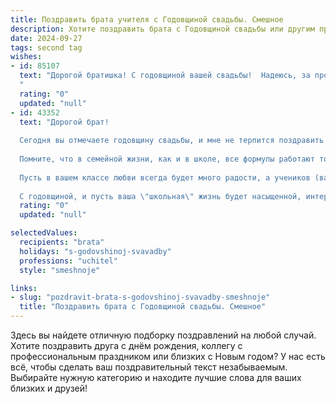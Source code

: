 ```yaml
---
title: Поздравить брата учителя с Годовщиной свадьбы. Смешное
description: Хотите поздравить брата с Годовщиной свадьбы или другим праздником? Наш ИИ создаст незабываемое поздравление, а вы обязательно выделитесь среди других.  
date: 2024-09-27
tags: second tag
wishes:
- id: 85107
  text: "Дорогой братишка! С годовщиной вашей свадьбы!  Надеюсь, за прошедший год вы не только научились идеально распределять бюджет (как в идеальном учебнике по экономике), но и сохранили друг к другу  такую же искру, как в  первый день знакомства (ну, или хотя бы почти такую же –  учителя тоже устают!).  Пусть ваш дом будет полон не только учеников (шутка!), а любви, счастья и  забавных совместных воспоминаний!  Горько! (но не слишком, учителю завтра рано вставать!).
  "
  rating: "0"
  updated: "null"
- id: 43352
  text: "Дорогой брат!
  
  Сегодня вы отмечаете годовщину свадьбы, и мне не терпится поздравить вас с этой радостной датой! Ваша жизнь — это настоящая учебная программа: мы все знаем, что сами уроки — это только часть, а вот домашнее задание порой дается с трудом!
  
  Помните, что в семейной жизни, как и в школе, все формулы работают только при правильном применении. Так что не забывайте: \"Супруга + Любовь = Счастье\", а \"Пылесос + Брат = Тишина на диване\"!
  
  Пусть в вашем классе любви всегда будет много радости, а учеников (ваших замечательных дочерей и сыновей) — еще больше! Желаю вам, чтобы каждый \"урок жизни\" заканчивался наивысшей оценкой \"5\" и красивыми \"домашними заданиями\" по совместному отдыху!
  
  С годовщиной, и пусть ваша \"школьная\" жизнь будет насыщенной, интересной и полной воспоминаний!"
  rating: "0"
  updated: "null"

selectedValues:
  recipients: "brata"
  holidays: "s-godovshinoj-svavadby"
  professions: "uchitel"
  style: "smeshnoje"

links:
- slug: "pozdravit-brata-s-godovshinoj-svavadby-smeshnoje"
  title: "Поздравить брата с Годовщиной свадьбы. Смешное"
---
```


Здесь вы найдете отличную подборку поздравлений на любой случай.
Хотите поздравить друга с днём рождения, коллегу с профессиональным праздником или близких с Новым годом? У нас есть всё, чтобы сделать ваш поздравительный текст незабываемым. Выбирайте нужную категорию и находите лучшие слова для ваших близких и друзей!
